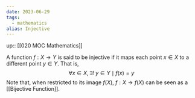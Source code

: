 ```yaml
---
date: 2023-06-29
tags:
  - mathematics
alias: Injective
---
```

up:: [[020 MOC Mathematics]]

A function $f: X \to Y$ is said to be injective if it maps each point $x \in X$ to a different point $y \in Y$. That is,
$$
\forall x \in X, \exists! \; y \in Y \mid f(x) = y
$$
Note that, when restricted to its image $f(X)$, $f: X \to f(X)$ can be seen as a [[Bijective Function]].
